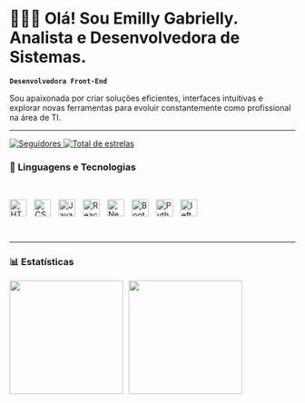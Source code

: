 # 👩🏻‍💻 Olá! Sou Emilly Gabrielly. Analista e Desenvolvedora de Sistemas.

**`Desenvolvedora Front-End`**

Sou apaixonada por criar soluções eficientes, interfaces intuitivas e explorar novas ferramentas para evoluir constantemente como profissional na área de TI.

---

  <a href="https://github.com/Emilly0liveira?tab=followers">
        <img 
            alt="Seguidores" 
            title="Me siga no GitHub" 
            src="https://custom-icon-badges.demolab.com/github/followers/Emilly0liveira?color=236ad3&labelColor=1155ba&style=for-the-badge&logo=github&label=Seguidores&logoColor=white"
        />
    </a>
<a href="https://github.com/Emilly0liveira?tab=repositories&sort=stargazers">
        <img 
            alt="Total de estrelas" 
            title="Total de estrelas GitHub" 
            src="https://custom-icon-badges.demolab.com/github/stars/Emilly0liveira?color=55960c&style=for-the-badge&labelColor=488207&logo=star&label=estrelas"
        />
    </a>

</p>

### 🤖 Linguagens e Tecnologias
<br>

<img 
    align="left" 
    align="HTML"
    title="HTML" 
    width="30px" 
    style="padding-right: 10px;" 
    src="https://cdn.jsdelivr.net/gh/devicons/devicon@latest/icons/html5/html5-original.svg" 
/>
<img 
    align="left" 
    align="CSS" 
    title="CSS"
    width="30px" 
    style="padding-right: 10px;" 
    src="https://cdn.jsdelivr.net/gh/devicons/devicon@latest/icons/css3/css3-original.svg" 
/>
<img 
    align="left" 
    align="JavaScript" 
    title="JavaScript"
    width="30px" 
    style="padding-right: 10px;" 
    src="https://cdn.jsdelivr.net/gh/devicons/devicon@latest/icons/javascript/javascript-original.svg" 
/>
<img 
    align="left" 
    align="React"
    title="React" 
    width="30px" 
    style="padding-right: 10px;" 
    src="https://cdn.jsdelivr.net/gh/devicons/devicon@latest/icons/react/react-original.svg" 
/>
<img 
    align="left" 
    align="Next.js" 
    title="Next.js"
    width="30px" 
    style="padding-right: 10px;" 
    src="https://cdn.jsdelivr.net/gh/devicons/devicon@latest/icons/nextjs/nextjs-original.svg" 
/>
<img 
    align="left" 
    align="Bootstrap"
    title="Bootstrap" 
    width="30px" 
    style="padding-right: 10px;" 
    src="https://cdn.jsdelivr.net/gh/devicons/devicon@latest/icons/bootstrap/bootstrap-original.svg" 
/>
<img 
    alt="left" 
    alt="Git" 
    title="Git"
    width="30px" 
    style="padding-right: 10px;" 
    src="https://cdn.jsdelivr.net/gh/devicons/devicon@latest/icons/git/git-original.svg" 
/>
<img 
    align="left" 
    align="Python" 
    title="Python"
    width="30px" 
    style="padding-right: 10px;" 
    src="https://cdn.jsdelivr.net/gh/devicons/devicon@latest/icons/python/python-original.svg" 
/>

<br/>

---

### 📊 Estatísticas

<p style="display: flex; gap: 10px; justify-content: start;">
  <img 
    height="200" 
    src="https://github-readme-stats.vercel.app/api?username=Emilly0liveira&show_icons=true&theme=tokyonight&include_all_commits=true&locale=pt-br" 
  />
  <img 
    height="200" 
    src="https://github-readme-stats.vercel.app/api/top-langs/?username=Emilly0liveira&theme=tokyonight&layout=compact&custom_title=Tecnologias&langs_count=9" 
  />
</p>
